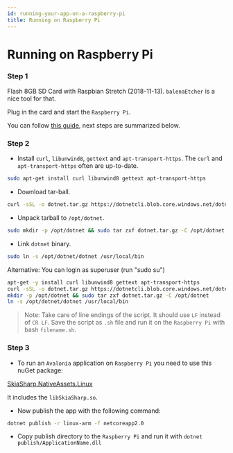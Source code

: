 ```yaml
---
id: running-your-app-on-a-raspberry-pi
title: Running on Raspberry Pi
---
```


# Running on Raspberry Pi

### Step 1

Flash 8GB SD Card with Raspbian Stretch (2018-11-13). `balenaEtcher` is a nice tool for that.

Plug in the card and start the `Raspberry Pi`.

You can follow [this guide](https://blogs.msdn.microsoft.com/david/2017/07/20/setting_up_raspian_and_dotnet_core_2_0_on_a_raspberry_pi/), next steps are summarized below.

### Step 2

* Install `curl`, `libunwind8`, `gettext` and `apt-transport-https`. The `curl` and `apt-transport-https` often are up-to-date.

```bash
sudo apt-get install curl libunwind8 gettext apt-transport-https
```

* Download tar-ball.

```bash
curl -sSL -o dotnet.tar.gz https://dotnetcli.blob.core.windows.net/dotnet/Runtime/release/2.0.0/dotnet-runtime-latest-linux-arm.tar.gz
```

* Unpack tarball to `/opt/dotnet`.

```bash
sudo mkdir -p /opt/dotnet && sudo tar zxf dotnet.tar.gz -C /opt/dotnet
```

* Link `dotnet` binary.

```bash
sudo ln -s /opt/dotnet/dotnet /usr/local/bin
```

Alternative: You can login as superuser (run "sudo su")

```bash
apt-get -y install curl libunwind8 gettext apt-transport-https
curl -sSL -o dotnet.tar.gz https://dotnetcli.blob.core.windows.net/dotnet/Runtime/release/2.0.0/dotnet-runtime-latest-linux-arm.tar.gz
mkdir -p /opt/dotnet && sudo tar zxf dotnet.tar.gz -C /opt/dotnet
ln -s /opt/dotnet/dotnet /usr/local/bin
```

> Note: Take care of line endings of the script. It should use `LF` instead of `CR LF`. Save the script as `.sh` file and run it on the `Raspberry Pi` with bash `filename.sh`.

### Step 3

* To run an `Avalonia` application on `Raspberry Pi` you need to use this nuGet package:

[SkiaSharp.NativeAssets.Linux](https://www.nuget.org/packages/SkiaSharp.NativeAssets.Linux/)

It includes the `libSkiaSharp.so`.

* Now publish the app with the following command:

```bash
dotnet publish -r linux-arm -f netcoreapp2.0
```

* Copy publish directory to the `Raspberry Pi` and run it with `dotnet publish/ApplicationName.dll`